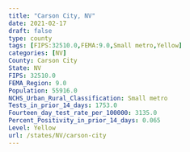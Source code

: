 ```yaml
---
title: "Carson City, NV"
date: 2021-02-17
draft: false
type: county
tags: [FIPS:32510.0,FEMA:9.0,Small metro,Yellow]
categories: [NV]
County: Carson City
State: NV
FIPS: 32510.0
FEMA_Region: 9.0
Population: 55916.0
NCHS_Urban_Rural_Classification: Small metro
Tests_in_prior_14_days: 1753.0
Fourteen_day_test_rate_per_100000: 3135.0
Percent_Positivity_in_prior_14_days: 0.065
Level: Yellow
url: /states/NV/carson-city
---
```



